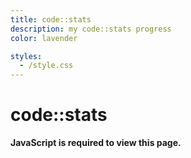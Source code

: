 ```yaml
---
title: code::stats
description: my code::stats progress
color: lavender

styles:
  - /style.css
---
```


# code::stats

<noscript>
  <strong>JavaScript is required to view this page.</strong>
</noscript>
<yescript>
  <div class="container" style="display: flex;flex-wrap:wrap;gap:10px;"></div>
</yescript>

<script type="module">
  const fetchStats = async () => {
    const res = await fetch('https://codestats.net/api/users/thnlqd')
    const data = await res.json()
    return data
  }

  const getLevelProgress = (xp) => {
    const level = getLevel(xp)
    const current_level_xp = getNextLevelXP(level - 1)
    const next_level_xp = getNextLevelXP(level)

    const have_xp = xp - current_level_xp
    const needed_xp = next_level_xp - current_level_xp

    return Math.round(have_xp / needed_xp * 100)
  }

  const getNextLevelXP = (level) => {
    return Math.pow(Math.ceil((level + 1) / LEVEL_FACTOR), 2)
  }

  const getLevel = (xp) => parseInt(Math.floor(LEVEL_FACTOR * Math.sqrt(xp)))

  const LEVEL_FACTOR = 0.025
  

  ;(async () => {
    const data = await fetchStats()

    const languages = Object.entries(data.languages).sort((a, b) => b[1].xps - a[1].xps)

    for (const [key, value] of languages) {
      const xp = value.xps
      const lang = document.createElement('div')
      lang.style.width = 'calc(50% - 10px)'
      lang.innerHTML = `
        <h3>${key}</h3>
        <b>Level ${getLevel(xp)}</b> (${xp} XP)${value.new_xps > 0 ? ` (+${value.new_xps})` : ''}
        <div style="position:relative;height:20px;margin-top: 5px;">
          <span style="position:absolute;left:50%;top:0px;transform:translateX(-50%);color:rgb(var(--color));z-index:5;mix-blend-mode:difference;">${getLevelProgress(xp)}%</span>
          <progress value="${getLevelProgress(xp)}" max="100" style="width:100%"></progress>
        </div>
      `
      document.querySelector('.container').appendChild(lang)
    }
  })()
</script>
